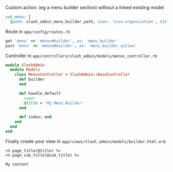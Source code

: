 Custom action: (eg a menu builder section) without a linked existing model

```ruby
sub_menu: [
  {path: slash_admin_menu_builder_path, icon: 'icon-organization', title: 'Menu'},
```

Route in `app/config/routes.rb`

```ruby
get 'menu' => 'menus#builder', as: 'menu_builder'
post 'menu' => 'menus#builder', as: 'menu_builder_action'
```

Controller in `app/controllers/slash_admin/models/menus_controller.rb`

```ruby
module SlashAdmin
  module Models
    class MenusController < SlashAdmin::BaseController
      def builder
      end

      def handle_default
        super
        @title = 'My Menu Builder'
      end

      def index; end
    end
  end
end
```

Finally create your view in `app/views/slash_admin/models/builder.html.erb`

```erb
<% page_title(@title) %>
<% page_sub_title(@sub_title) %>

My content
```

